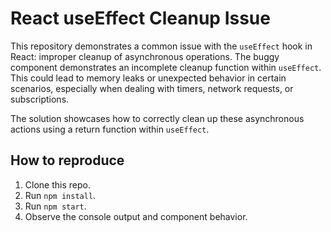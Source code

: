 # React useEffect Cleanup Issue
This repository demonstrates a common issue with the `useEffect` hook in React: improper cleanup of asynchronous operations.  The buggy component demonstrates an incomplete cleanup function within `useEffect`. This could lead to memory leaks or unexpected behavior in certain scenarios, especially when dealing with timers, network requests, or subscriptions.

The solution showcases how to correctly clean up these asynchronous actions using a return function within `useEffect`.

## How to reproduce
1. Clone this repo.
2. Run `npm install`.
3. Run `npm start`.
4. Observe the console output and component behavior.